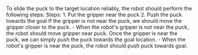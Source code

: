 To slide the puck to the target location reliably, the robot should perform the following steps:
    Steps:  1. Put the gripper near the puck  2. Push the puck towards the goal
    If the gripper is not near the puck, we should move the gripper closer to the puck.
    - When the robot's gripper is not near the puck, the robot should move gripper near puck.
    Once the gripper is near the puck, we can simply push the puck towards the goal location.
    - When the robot's gripper is near the puck, the robot should push puck towards goal.